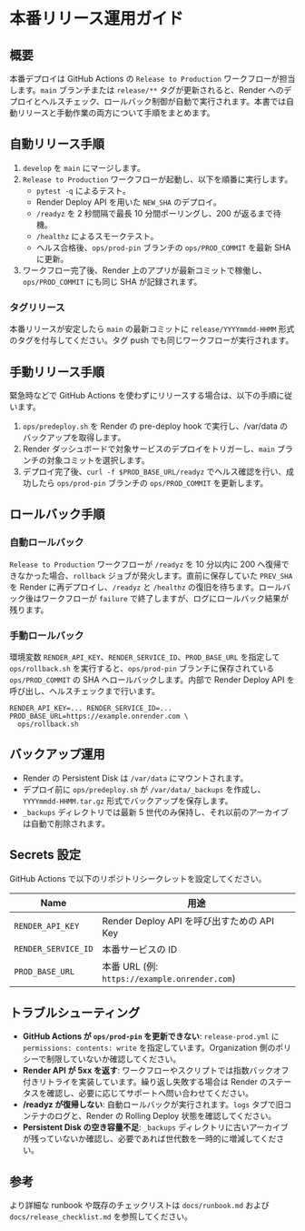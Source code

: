 # 本番リリース運用ガイド

## 概要

本番デプロイは GitHub Actions の `Release to Production` ワークフローが担当します。`main` ブランチまたは `release/**` タグが更新されると、Render へのデプロイとヘルスチェック、ロールバック制御が自動で実行されます。本書では自動リリースと手動作業の両方について手順をまとめます。

## 自動リリース手順

1. `develop` を `main` にマージします。
2. `Release to Production` ワークフローが起動し、以下を順番に実行します。
   - `pytest -q` によるテスト。
   - Render Deploy API を用いた `NEW_SHA` のデプロイ。
   - `/readyz` を 2 秒間隔で最長 10 分間ポーリングし、200 が返るまで待機。
   - `/healthz` によるスモークテスト。
   - ヘルス合格後、`ops/prod-pin` ブランチの `ops/PROD_COMMIT` を最新 SHA に更新。
3. ワークフロー完了後、Render 上のアプリが最新コミットで稼働し、`ops/PROD_COMMIT` にも同じ SHA が記録されます。

### タグリリース

本番リリースが安定したら `main` の最新コミットに `release/YYYYmmdd-HHMM` 形式のタグを付与してください。タグ push でも同じワークフローが実行されます。

## 手動リリース手順

緊急時などで GitHub Actions を使わずにリリースする場合は、以下の手順に従います。

1. `ops/predeploy.sh` を Render の pre-deploy hook で実行し、/var/data のバックアップを取得します。
2. Render ダッシュボードで対象サービスのデプロイをトリガーし、`main` ブランチの対象コミットを選択します。
3. デプロイ完了後、`curl -f $PROD_BASE_URL/readyz` でヘルス確認を行い、成功したら `ops/prod-pin` ブランチの `ops/PROD_COMMIT` を更新します。

## ロールバック手順

### 自動ロールバック

`Release to Production` ワークフローが `/readyz` を 10 分以内に 200 へ復帰できなかった場合、`rollback` ジョブが発火します。直前に保存していた `PREV_SHA` を Render に再デプロイし、`/readyz` と `/healthz` の復旧を待ちます。ロールバック後はワークフローが `failure` で終了しますが、ログにロールバック結果が残ります。

### 手動ロールバック

環境変数 `RENDER_API_KEY`、`RENDER_SERVICE_ID`、`PROD_BASE_URL` を指定して `ops/rollback.sh` を実行すると、`ops/prod-pin` ブランチに保存されている `ops/PROD_COMMIT` の SHA へロールバックします。内部で Render Deploy API を呼び出し、ヘルスチェックまで行います。

```
RENDER_API_KEY=... RENDER_SERVICE_ID=... PROD_BASE_URL=https://example.onrender.com \
  ops/rollback.sh
```

## バックアップ運用

- Render の Persistent Disk は `/var/data` にマウントされます。
- デプロイ前に `ops/predeploy.sh` が `/var/data/_backups` を作成し、`YYYYmmdd-HHMM.tar.gz` 形式でバックアップを保存します。
- `_backups` ディレクトリでは最新 5 世代のみ保持し、それ以前のアーカイブは自動で削除されます。

## Secrets 設定

GitHub Actions で以下のリポジトリシークレットを設定してください。

| Name | 用途 |
| ---- | ---- |
| `RENDER_API_KEY` | Render Deploy API を呼び出すための API Key |
| `RENDER_SERVICE_ID` | 本番サービスの ID |
| `PROD_BASE_URL` | 本番 URL (例: `https://example.onrender.com`) |

## トラブルシューティング

- **GitHub Actions が `ops/prod-pin` を更新できない**: `release-prod.yml` に `permissions: contents: write` を指定しています。Organization 側のポリシーで制限していないか確認してください。
- **Render API が 5xx を返す**: ワークフローやスクリプトでは指数バックオフ付きリトライを実装しています。繰り返し失敗する場合は Render のステータスを確認し、必要に応じてサポートへ問い合わせてください。
- **/readyz が復帰しない**: 自動ロールバックが実行されます。`logs` タブで旧コンテナのログと、Render の Rolling Deploy 状態を確認してください。
- **Persistent Disk の空き容量不足**: `_backups` ディレクトリに古いアーカイブが残っていないか確認し、必要であれば世代数を一時的に増減してください。

## 参考

より詳細な runbook や既存のチェックリストは `docs/runbook.md` および `docs/release_checklist.md` を参照してください。
